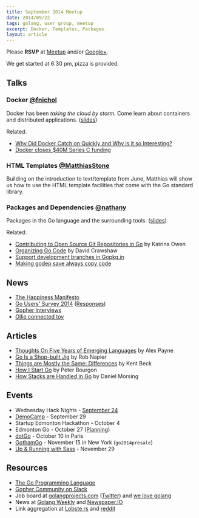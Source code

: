 ```yaml
---
title: September 2014 Meetup
date: 2014/09/22
tags: golang, user group, meetup
excerpt: Docker, Templates, Packages.
layout: article
---
```


Please **RSVP** at [Meetup](http://www.meetup.com/startupedmonton/events/199276992/) and/or [Google+](https://plus.google.com/events/cc2emrbrmvg6sa9f8svlu2tu2k4). 

We get started at 6:30 pm, pizza is provided.

## Talks

### Docker [@fnichol](https://twitter.com/fnichol)

Docker has been *taking the cloud by storm.* Come learn about containers and distributed applications. ([slides](https://speakerdeck.com/fnichol/edmonton-go-september-2014-docker))

Related:

* [Why Did Docker Catch on Quickly and Why is it so Interesting?](http://thenewstack.io/why-did-docker-catch-on-quickly-and-why-is-it-so-interesting/)
* [Docker closes $40M Series C funding](https://blog.docker.com/2014/09/docker-closes-40m-series-c-led-by-sequoia/)

### HTML Templates [@MatthiasStone](https://twitter.com/MatthiasStone)

Building on the introduction to text/template from June, Matthias will show us how to use the HTML template facilities that come with the Go standard library.

### Packages and Dependencies [@nathany](https://twitter.com/nathany)

Packages in the Go language and the surrounding tools. ([slides](https://speakerdeck.com/nathany/go-packages))

Related:

* [Contributing to Open Source Git Repositories in Go](https://blog.splice.com/contributing-open-source-git-repositories-go/) by Katrina Owen
* [Organizing Go Code](http://talks.golang.org/2014/organizeio.slide#1) by David Crawshaw
* [Support development branches in Gopkg.in](https://github.com/niemeyer/gopkg/issues/25)
* [Making godep save always copy code](https://docs.google.com/document/d/1Dxo9PHfNVETus0UCAuviysZZAr2Hv_vPBMK1-9jBU4M/edit)

## News

* [The Happiness Manifesto](https://github.com/scottefein/the-happiness-manifesto)
* [Go Users' Survey 2014](https://docs.google.com/forms/d/1FLPeANe5Dwqz473lgdxxdc6xumDKTQ7KEqmRvazm2a4/viewform) ([Responses](https://docs.google.com/forms/d/1FLPeANe5Dwqz473lgdxxdc6xumDKTQ7KEqmRvazm2a4/viewanalytics))
* [Gopher Interviews](http://list.ly/list/Pak-gopher-interviews)
* [Ollie connected toy](http://www.gosphero.com/ollie/)

## Articles

* [Thoughts On Five Years of Emerging Languages](https://al3x.net/2014/09/16/thoughts-on-five-years-of-emerging-languages.html) by Alex Payne
* [Go Is a Shop-built Jig](http://robnapier.net/go-is-a-shop-built-jig) by Rob Napier
* [Things are Mostly the Same: Differences](https://www.facebook.com/notes/kent-beck/things-are-mostly-the-same-differences/824835944215938) by Kent Beck
* [How I Start Go](http://howistart.org/posts/go/1) by Peter Bourgon
* [How Stacks are Handled in Go](http://blog.cloudflare.com/how-stacks-are-handled-in-go/) by Daniel Morsing

## Events

* Wednesday Hack Nights - [September 24](http://www.meetup.com/startupedmonton/events/205972242/)
* [DemoCamp](http://www.meetup.com/startupedmonton/events/206914442/) - September 29
* Startup Edmonton Hackathon - October 4
* Edmonton Go - October 27 ([Planning](https://github.com/edmontongo/presentations/issues/13))
* [dotGo](http://www.dotgo.eu/) - October 10 in Paris
* [GothamGo](http://gothamgo.com/) - November 15 in New York (`go2014presale`)
* [Up & Running with Sass](http://sassworkshop.christiannaths.com/) - November 29

## Resources

* [The Go Programming Language](http://golang.org/)
* [Gopher Community on Slack](http://blog.gopheracademy.com/gophers-slack-community)
* Job board at [golangprojects.com](http://www.golangprojects.com/) ([Twitter](https://twitter.com/golangprojects)) and [we love golang](http://www.welovegolang.com/)
* News at [Golang Weekly](http://www.golangweekly.com/) and [Newspaper.IO](http://www.newspaper.io/golang)
* Link aggregation at [Lobste.rs](https://lobste.rs/t/go) and [reddit](https://www.reddit.com/r/golang/)
